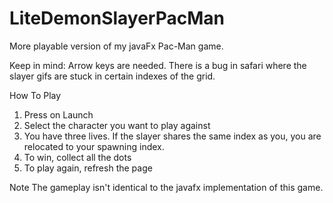 # LiteDemonSlayerPacMan

More playable version of my javaFx Pac-Man game.

Keep in mind:
Arrow keys are needed.
There is a bug in safari where the slayer gifs are stuck in certain indexes of the grid.


How To Play
1) Press on Launch
2) Select the character you want to play against
3) You have three lives. If the slayer shares the same index as you, you are relocated to your spawning index.
4) To win, collect all the dots
5) To play again, refresh the page

Note
The gameplay isn't identical to the javafx implementation of this game.
